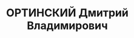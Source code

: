 ---
title: ОРТИНСКИЙ Дмитрий Владимирович
description: 'Род. в 1893, Чернигов, русский, обр.: закончил 2 класса торговой школы,
  б/п (бывший член КП Франции). Проживал: Москва, 3-й Крутицкий пер., д.27/29 (общежитие).
  Маляр в конторе спецработ треста "Строитель" Наркомата машиностроения СССР, бывший
  офицер Белой армии

  Арестован 30.09.1937. Обв. в участии в террористической организации - РОВС, борьбе
  против советской власти, поджоге заводского цеха. Приговор: ВК ВС СССР, 15.11.1937
  – ВМН. Расстрелян 15.11.1937, г.Москва.

  Реабилитирован Прокуратурой СССР 28.02.1991'
---